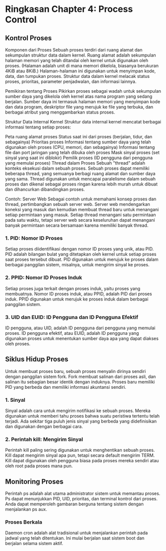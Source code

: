 # Ringkasan Chapter 4: Process Control  

## Kontrol Proses
Komponen dari Proses
Sebuah proses terdiri dari ruang alamat dan sekumpulan struktur data dalam kernel. Ruang alamat adalah sekumpulan halaman memori yang telah ditandai oleh kernel untuk digunakan oleh proses. (Halaman adalah unit di mana memori dikelola, biasanya berukuran 4KiB atau 8KiB.) Halaman-halaman ini digunakan untuk menyimpan kode, data, dan tumpukan proses. Struktur data dalam kernel melacak status proses, prioritas, parameter penjadwalan, dan informasi lainnya.

Pemikiran tentang Proses
Pikirkan proses sebagai wadah untuk sekumpulan sumber daya yang dikelola oleh kernel atas nama program yang sedang berjalan. Sumber daya ini termasuk halaman memori yang menyimpan kode dan data program, deskriptor file yang merujuk ke file yang terbuka, dan berbagai atribut yang menggambarkan status proses.

Struktur Data Internal Kernel
Struktur data internal kernel mencatat berbagai informasi tentang setiap proses:

Peta ruang alamat proses
Status saat ini dari proses (berjalan, tidur, dan sebagainya)
Prioritas proses
Informasi tentang sumber daya yang telah digunakan oleh proses (CPU, memori, dan sebagainya)
Informasi tentang file dan port jaringan yang telah dibuka oleh proses
Mask sinyal proses (set sinyal yang saat ini diblokir)
Pemilik proses (ID pengguna dari pengguna yang memulai proses)
Thread dalam Proses
Sebuah "thread" adalah konteks eksekusi dalam sebuah proses. Sebuah proses dapat memiliki beberapa thread, yang semuanya berbagi ruang alamat dan sumber daya yang sama. Thread digunakan untuk mencapai paralelisme dalam sebuah proses dan dikenal sebagai proses ringan karena lebih murah untuk dibuat dan dihancurkan dibandingkan proses.

Contoh: Server Web
Sebagai contoh untuk memahami konsep proses dan thread, pertimbangkan sebuah server web. Server web mendengarkan koneksi yang masuk dan kemudian membuat thread baru untuk menangani setiap permintaan yang masuk. Setiap thread menangani satu permintaan pada satu waktu, tetapi server web secara keseluruhan dapat menangani banyak permintaan secara bersamaan karena memiliki banyak thread.

### 1.  PID: Nomor ID Proses
Setiap proses diidentifikasi dengan nomor ID proses yang unik, atau PID. PID adalah bilangan bulat yang ditetapkan oleh kernel untuk setiap proses saat proses tersebut dibuat. PID digunakan untuk merujuk ke proses dalam berbagai panggilan sistem, misalnya, untuk mengirim sinyal ke proses.

### 2. PPID: Nomor ID Proses Induk
Setiap proses juga terkait dengan proses induk, yaitu proses yang membuatnya. Nomor ID proses induk, atau PPID, adalah PID dari proses induk. PPID digunakan untuk merujuk ke proses induk dalam berbagai panggilan sistem.

### 3. UID dan EUID: ID Pengguna dan ID Pengguna Efektif
ID pengguna, atau UID, adalah ID pengguna dari pengguna yang memulai proses. ID pengguna efektif, atau EUID, adalah ID pengguna yang digunakan proses untuk menentukan sumber daya apa yang dapat diakses oleh proses.

## Siklus Hidup Proses
Untuk membuat proses baru, sebuah proses menyalin dirinya sendiri dengan panggilan sistem fork. Fork membuat salinan dari proses asli, dan salinan itu sebagian besar identik dengan induknya. Proses baru memiliki PID yang berbeda dan memiliki informasi akuntansi sendiri.

### 1. Sinyal
Sinyal adalah cara untuk mengirim notifikasi ke sebuah proses. Mereka digunakan untuk memberi tahu proses bahwa suatu peristiwa tertentu telah terjadi. Ada sekitar tiga puluh jenis sinyal yang berbeda yang didefinisikan dan digunakan dengan berbagai cara.

### 2. Perintah kill: Mengirim Sinyal
Perintah kill paling sering digunakan untuk menghentikan sebuah proses. Kill dapat mengirim sinyal apa pun, tetapi secara default mengirim TERM. Kill dapat digunakan oleh pengguna biasa pada proses mereka sendiri atau oleh root pada proses mana pun.

## Monitoring Proses
Perintah ps adalah alat utama administrator sistem untuk memantau proses. Ps dapat menunjukkan PID, UID, prioritas, dan terminal kontrol dari proses. Anda dapat memperoleh gambaran berguna tentang sistem dengan menjalankan ps aux.

### Proses Berkala
Daemon cron adalah alat tradisional untuk menjalankan perintah pada jadwal yang telah ditentukan. Ini mulai berjalan saat sistem boot dan berjalan selama sistem aktif.